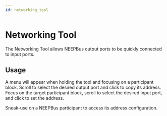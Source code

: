 ```yaml
---
id: networking_tool
---
```


# Networking Tool

The Networking Tool allows NEEPBus output ports to be quickly connected to input ports.

## Usage

A menu will appear when holding the tool and focusing on a participant block. Scroll to select the desired output port and click to copy its address. Focus on the target participant block, scroll to select the desired input port, and click to set the address.

Sneak-use on a NEEPBus participant to access its address configuration.
